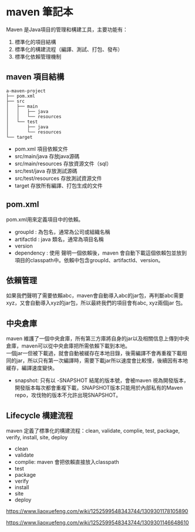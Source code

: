 # maven 筆記本

Maven 是Java項目的管理和構建工具，主要功能有：
1. 標準化的項目結構
2. 標準化的構建流程（編譯、測試、打包、發布）
3. 標準化依賴管理機制

## maven 項目結構
```
a-maven-project
├── pom.xml
├── src
│   ├── main
│   │   ├── java
│   │   └── resources
│   └── test
│       ├── java
│       └── resources
└── target
```
- pom.xml 項目依賴文件
- src/main/java 存放java源碼
- src/main/resources 存放資源文件（sql）
- src/test/java 存放測試源碼
- src/test/resources 存放測試資源文件
- target 存放所有編譯、打包生成的文件

## pom.xml
pom.xml用來定義項目中的依賴。
- groupId : 為包名，通常為公司或組織名稱
- artifactId : java 類名，通常為項目名稱
- version
- dependency : 使用<dependency> 聲明一個依賴後，maven 會自動下載這個依賴包並放到項目的classpath中。依賴中包含groupId、artifactId、version。   

## 依賴管理
 如果我們聲明了需要依賴abc，maven會自動導入abc的jar包，再判斷abc需要xyz，又會自動導入xyz的jar包，所以最終我們的項目會有abc, xyz兩個jar 包。

## 中央倉庫
maven 維護了一個中央倉庫，所有第三方庫將自身的jar以及相關信息上傳到中央倉庫，maven可以從中央倉庫把所需依賴下載到本地。    
一個jar一但被下載過，就會自動被緩存在本地目錄，後需編譯不會再重複下載相同的jar，所以只有第一次編譯時，需要下載jar所以速度會比較慢，後續因有本地緩存，編譯速度變快。
- snapshot: 只有以 -SNAPSHOT 結尾的版本號，會被maven 視為開發版本，開發版本每次都會重複下載，SNAPSHOT版本只能用於內部私有的Maven repo，攻伐物的版本不允許出現SNAPSHOT。   
## Lifecycle 構建流程
 maven 定義了標準化的構建流程：clean, validate, complie, test, package, verify, install, site, deploy
- clean
- validate
- complie: maven 會把依賴直接放入classpath
- test
- package
- verify
- install
- site
- deploy   
 

https://www.liaoxuefeng.com/wiki/1252599548343744/1309301178105890

https://www.liaoxuefeng.com/wiki/1252599548343744/1309301146648610
